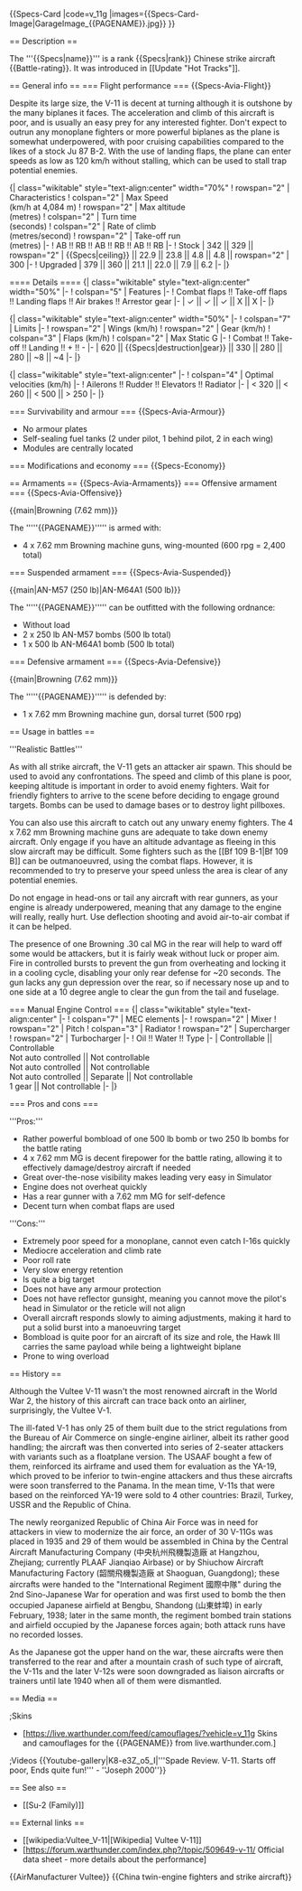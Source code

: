 {{Specs-Card
|code=v_11g
|images={{Specs-Card-Image|GarageImage_{{PAGENAME}}.jpg}}
}}

== Description ==
<!-- ''In the description, the first part should be about the history of and the creation and combat usage of the aircraft, as well as its key features. In the second part, tell the reader about the aircraft in the game. Insert a screenshot of the vehicle, so that if the novice player does not remember the vehicle by name, he will immediately understand what kind of vehicle the article is talking about.'' -->
The '''{{Specs|name}}''' is a rank {{Specs|rank}} Chinese strike aircraft {{Battle-rating}}. It was introduced in [[Update "Hot Tracks"]].

== General info ==
=== Flight performance ===
{{Specs-Avia-Flight}}
<!-- ''Describe how the aircraft behaves in the air. Speed, manoeuvrability, acceleration and allowable loads - these are the most important characteristics of the vehicle.'' -->
Despite its large size, the V-11 is decent at turning although it is outshone by the many biplanes it faces. The acceleration and climb of this aircraft is poor, and is usually an easy prey for any interested fighter. Don't expect to outrun any monoplane fighters or more powerful biplanes as the plane is somewhat underpowered, with poor cruising capabilities compared to the likes of a stock Ju 87 B-2. With the use of landing flaps, the plane can enter speeds as low as 120 km/h without stalling, which can be used to stall trap potential enemies. 

{| class="wikitable" style="text-align:center" width="70%"
! rowspan="2" | Characteristics
! colspan="2" | Max Speed<br>(km/h at 4,084 m)
! rowspan="2" | Max altitude<br>(metres)
! colspan="2" | Turn time<br>(seconds)
! colspan="2" | Rate of climb<br>(metres/second)
! rowspan="2" | Take-off run<br>(metres)
|-
! AB !! RB !! AB !! RB !! AB !! RB
|-
! Stock
| 342 || 329 || rowspan="2" | {{Specs|ceiling}} || 22.9 || 23.8 || 4.8 || 4.8 || rowspan="2" | 300
|-
! Upgraded
| 379 || 360 || 21.1 || 22.0 || 7.9 || 6.2
|-
|}

==== Details ====
{| class="wikitable" style="text-align:center" width="50%"
|-
! colspan="5" | Features
|-
! Combat flaps !! Take-off flaps !! Landing flaps !! Air brakes !! Arrestor gear
|-
| ✓ || ✓ || ✓ || X || X     <!-- ✓ -->
|-
|}

{| class="wikitable" style="text-align:center" width="50%"
|-
! colspan="7" | Limits
|-
! rowspan="2" | Wings (km/h)
! rowspan="2" | Gear (km/h)
! colspan="3" | Flaps (km/h)
! colspan="2" | Max Static G
|-
! Combat !! Take-off !! Landing !! + !! -
|-
| 620 <!-- {{Specs|destruction|body}} --> || {{Specs|destruction|gear}} || 330 || 280 || 280 || ~8 || ~4
|-
|}

{| class="wikitable" style="text-align:center"
|-
! colspan="4" | Optimal velocities (km/h)
|-
! Ailerons !! Rudder !! Elevators !! Radiator
|-
| < 320 || < 260 || < 500 || > 250
|-
|}

=== Survivability and armour ===
{{Specs-Avia-Armour}}
<!-- ''Examine the survivability of the aircraft. Note how vulnerable the structure is and how secure the pilot is, whether the fuel tanks are armoured, etc. Describe the armour, if there is any, and also mention the vulnerability of other critical aircraft systems.'' -->

* No armour plates
* Self-sealing fuel tanks (2 under pilot, 1 behind pilot, 2 in each wing)
* Modules are centrally located

=== Modifications and economy ===
{{Specs-Economy}}

== Armaments ==
{{Specs-Avia-Armaments}}
=== Offensive armament ===
{{Specs-Avia-Offensive}}
<!-- ''Describe the offensive armament of the aircraft, if any. Describe how effective the cannons and machine guns are in a battle, and also what belts or drums are better to use. If there is no offensive weaponry, delete this subsection.'' -->
{{main|Browning (7.62 mm)}}

The '''''{{PAGENAME}}''''' is armed with:

* 4 x 7.62 mm Browning machine guns, wing-mounted (600 rpg = 2,400 total)

=== Suspended armament ===
{{Specs-Avia-Suspended}}
<!-- ''Describe the aircraft's suspended armament: additional cannons under the wings, bombs, rockets and torpedoes. This section is especially important for bombers and attackers. If there is no suspended weaponry remove this subsection.'' -->
{{main|AN-M57 (250 lb)|AN-M64A1 (500 lb)}}

The '''''{{PAGENAME}}''''' can be outfitted with the following ordnance:

* Without load
* 2 x 250 lb AN-M57 bombs (500 lb total)
* 1 x 500 lb AN-M64A1 bomb (500 lb total)

=== Defensive armament ===
{{Specs-Avia-Defensive}}
<!-- ''Defensive armament with turret machine guns or cannons, crewed by gunners. Examine the number of gunners and what belts or drums are better to use. If defensive weaponry is not available, remove this subsection.'' -->
{{main|Browning (7.62 mm)}}

The '''''{{PAGENAME}}''''' is defended by:

* 1 x 7.62 mm Browning machine gun, dorsal turret (500 rpg)

== Usage in battles ==
<!-- ''Describe the tactics of playing in the aircraft, the features of using aircraft in a team and advice on tactics. Refrain from creating a "guide" - do not impose a single point of view, but instead, give the reader food for thought. Examine the most dangerous enemies and give recommendations on fighting them. If necessary, note the specifics of the game in different modes (AB, RB, SB).'' -->
'''Realistic Battles'''

As with all strike aircraft, the V-11 gets an attacker air spawn. This should be used to avoid any confrontations. The speed and climb of this plane is poor, keeping altitude is important in order to avoid enemy fighters. Wait for friendly fighters to arrive to the scene before deciding to engage ground targets. Bombs can be used to damage bases or to destroy light pillboxes.

You can also use this aircraft to catch out any unwary enemy fighters. The 4 x 7.62 mm Browning machine guns are adequate to take down enemy aircraft. Only engage if you have an altitude advantage as fleeing in this slow aircraft may be difficult. Some fighters such as the [[Bf 109 B-1|Bf 109 B]] can be outmanoeuvred, using the combat flaps. However, it is recommended to try to preserve your speed unless the area is clear of any potential enemies.

Do not engage in head-ons or tail any aircraft with rear gunners, as your engine is already underpowered, meaning that any damage to the engine will really, really hurt. Use deflection shooting and avoid air-to-air combat if it can be helped. 

The presence of one Browning .30 cal MG in the rear will help to ward off some would be attackers, but it is fairly weak without luck or proper aim. Fire in controlled bursts to prevent the gun from overheating and locking it in a cooling cycle, disabling your only rear defense for ~20 seconds. The gun lacks any gun depression over the rear, so if necessary nose up and to one side at a 10 degree angle to clear the gun from the tail and fuselage. 

=== Manual Engine Control ===
{| class="wikitable" style="text-align:center"
|-
! colspan="7" | MEC elements
|-
! rowspan="2" | Mixer
! rowspan="2" | Pitch
! colspan="3" | Radiator
! rowspan="2" | Supercharger
! rowspan="2" | Turbocharger
|-
! Oil !! Water !! Type
|-
| Controllable || Controllable<br>Not auto controlled || Not controllable<br>Not auto controlled || Not controllable<br>Not auto controlled || Separate || Not controllable<br>1 gear || Not controllable
|-
|}

=== Pros and cons ===
<!-- ''Summarise and briefly evaluate the vehicle in terms of its characteristics and combat effectiveness. Mark its pros and cons in the bulleted list. Try not to use more than 6 points for each of the characteristics. Avoid using categorical definitions such as "bad", "good" and the like - use substitutions with softer forms such as "inadequate" and "effective".'' -->

'''Pros:'''

* Rather powerful bombload of one 500 lb bomb or two 250 lb bombs for the battle rating
* 4 x 7.62 mm MG is decent firepower for the battle rating, allowing it to effectively damage/destroy aircraft if needed
* Great over-the-nose visibility makes leading very easy in Simulator
* Engine does not overheat quickly
* Has a rear gunner with a 7.62 mm MG for self-defence
* Decent turn when combat flaps are used

'''Cons:'''

* Extremely poor speed for a monoplane, cannot even catch I-16s quickly
* Mediocre acceleration and climb rate
* Poor roll rate
* Very slow energy retention
* Is quite a big target
* Does not have any armour protection
* Does not have reflector gunsight, meaning you cannot move the pilot's head in Simulator or the reticle will not align
* Overall aircraft responds slowly to aiming adjustments, making it hard to put a solid burst into a manoeuvring target
* Bombload is quite poor for an aircraft of its size and role, the Hawk III carries the same payload while being a lightweight biplane
* Prone to wing overload

== History ==
<!-- ''Describe the history of the creation and combat usage of the aircraft in more detail than in the introduction. If the historical reference turns out to be too long, take it to a separate article, taking a link to the article about the vehicle and adding a block "/History" (example: <nowiki>https://wiki.warthunder.com/(Vehicle-name)/History</nowiki>) and add a link to it here using the <code>main</code> template. Be sure to reference text and sources by using <code><nowiki><ref></ref></nowiki></code>, as well as adding them at the end of the article with <code><nowiki><references /></nowiki></code>. This section may also include the vehicle's dev blog entry (if applicable) and the in-game encyclopedia description (under <code><nowiki>=== In-game description ===</nowiki></code>, also if applicable).'' -->
Although the Vultee V-11 wasn't the most renowned aircraft in the World War 2, the history of this aircraft can trace back onto an airliner, surprisingly, the Vultee V-1.

The ill-fated V-1 has only 25 of them built due to the strict regulations from the Bureau of Air Commerce on single-engine airliner, albeit its rather good handling; the aircraft was then converted into series of 2-seater attackers with variants such as a floatplane version. The USAAF bought a few of them, reinforced its airframe and used them for evaluation as the YA-19, which proved to be inferior to twin-engine attackers and thus these aircrafts were soon transferred to the Panama. In the mean time, V-11s that were based on the reinforced YA-19 were sold to 4 other countries: Brazil, Turkey, USSR and the Republic of China.

The newly reorganized Republic of China Air Force was in need for attackers in view to modernize the air force, an order of 30 V-11Gs was placed in 1935 and 29 of them would be assembled in China by the Central Aircraft Manufacturing Company (中央杭州飛機製造廠 at Hangzhou, Zhejiang; currently PLAAF Jianqiao Airbase) or by Shiuchow Aircraft Manufacturing Factory (韶關飛機製造廠 at Shaoguan, Guangdong); these aircrafts were handed to the "International Regiment 國際中隊" during the 2nd Sino-Japanese War for operation and was first used to bomb the then occupied Japanese airfield at Bengbu, Shandong (山東蚌埠) in early February, 1938; later in the same month, the regiment bombed train stations and airfield occupied by the Japanese forces again; both attack runs have no recorded losses.

As the Japanese got the upper hand on the war, these aircrafts were then transferred to the rear and after a mountain crash of such type of aircraft, the V-11s and the later V-12s were soon downgraded as liaison aircrafts or trainers until late 1940 when all of them were dismantled.

== Media ==
<!-- ''Excellent additions to the article would be video guides, screenshots from the game, and photos.'' -->

;Skins

* [https://live.warthunder.com/feed/camouflages/?vehicle=v_11g Skins and camouflages for the {{PAGENAME}} from live.warthunder.com.]

;Videos
{{Youtube-gallery|K8-e3Z_o5_I|'''Spade Review. V-11. Starts off poor, Ends quite fun!''' - ''Joseph 2000''}}

== See also ==
<!-- ''Links to the articles on the War Thunder Wiki that you think will be useful for the reader, for example:''
* ''reference to the series of the aircraft;''
* ''links to approximate analogues of other nations and research trees.'' -->

* [[Su-2 (Family)]]

== External links ==
<!-- ''Paste links to sources and external resources, such as:''
* ''topic on the official game forum;''
* ''other literature.'' -->

* [[wikipedia:Vultee_V-11|[Wikipedia] Vultee V-11]]
* [https://forum.warthunder.com/index.php?/topic/509649-v-11/ Official data sheet - more details about the performance]

{{AirManufacturer Vultee}}
{{China twin-engine fighters and strike aircraft}}